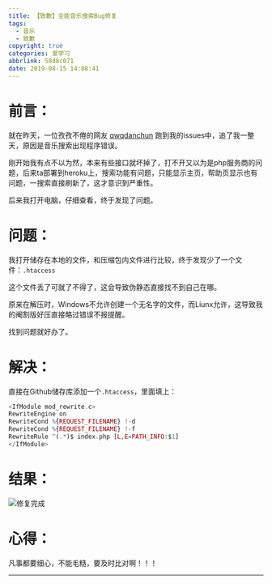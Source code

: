 ```yaml
---
title: 【致歉】全能音乐搜索Bug修复
tags:
  - 音乐
  - 致歉
copyright: true
categories: 爱学习
abbrlink: 58d8c071
date: 2019-08-15 14:08:41
---
```

# 前言：

就在昨天，一位孜孜不倦的网友 [qwqdanchun](https://github.com/qwqdanchun) 跑到我的issues中，追了我一整天，原因是音乐搜索出现程序错误。

刚开始我有点不以为然，本来有些接口就坏掉了，打不开又以为是php服务商的问题，后来ta部署到heroku上，搜索功能有问题，只能显示主页，帮助页显示也有问题，一搜索直接刷新了，这才意识到严重性。

后来我打开电脑，仔细查看，终于发现了问题。

# 问题：

我打开储存在本地的文件，和压缩包内文件进行比较，终于发现少了一个文件：`.htaccess`

这个文件丢了可就了不得了，这会导致伪静态直接找不到自己在哪。

原来在解压时，Windows不允许创建一个无名字的文件，而Liunx允许，这导致我的阉割版好压直接略过错误不报提醒。

找到问题就好办了。

# 解决：

直接在Github储存库添加一个`.htaccess`，里面填上：

```php
<IfModule mod_rewrite.c>
RewriteEngine on
RewriteCond %{REQUEST_FILENAME} !-d
RewriteCond %{REQUEST_FILENAME} !-f
RewriteRule ^(.*)$ index.php [L,E=PATH_INFO:$1]
</IfModule>
```
# 结果：

![修复完成](https://npm.elemecdn.com/chenyfan-oss@1.0.0/pic/MUSIC/OK.jpg "修复完成")

# 心得：

凡事都要细心，不能毛糙，要及时比对啊！！！

- - -
